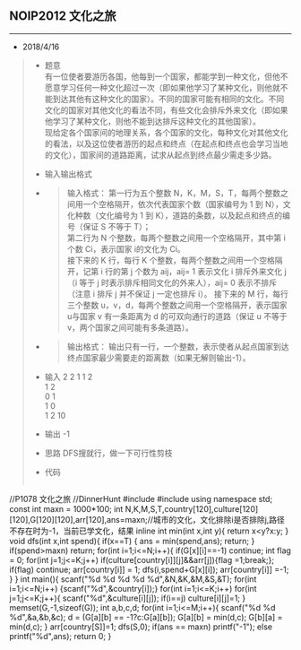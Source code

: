 ## NOIP2012 文化之旅
---  

* 2018/4/16    
> * 题意  
>		   有一位使者要游历各国，他每到一个国家，都能学到一种文化，但他不愿意学习任何一种文化超过一次（即如果他学习了某种文化，则他就不能到达其他有这种文化的国家）。不同的国家可能有相同的文化。不同文化的国家对其他文化的看法不同，有些文化会排斥外来文化（即如果他学习了某种文化，则他不能到达排斥这种文化的其他国家）。  
>		   现给定各个国家间的地理关系，各个国家的文化，每种文化对其他文化的看法，以及这位使者游历的起点和终点（在起点和终点也会学习当地的文化），国家间的道路距离，试求从起点到终点最少需走多少路。
> * 输入输出格式
> * >   输入格式：
> 		  第一行为五个整数 N，K，M，S，T，每两个整数之间用一个空格隔开，依次代表国家个数（国家编号为 1 到 N），文化种数（文化编号为 1 到 K），道路的条数，以及起点和终点的编号（保证 S 不等于 T）；  
>		   第二行为 N 个整数，每两个整数之间用一个空格隔开，其中第 i个数 Ci，表示国家 i的文化为 Ci。  
>		   接下来的 K 行，每行 K 个整数，每两个整数之间用一个空格隔开，记第 i 行的第 j 个数为 aij，aij= 1 表示文化 i 排斥外来文化 j（i 等于 j 时表示排斥相同文化的外来人），aij= 0 表示不排斥（注意 i 排斥 j 并不保证 j 一定也排斥 i）。
>			接下来的 M 行，每行三个整数 u，v，d，每两个整数之间用一个空格隔开，表示国家 u与国家 v 有一条距离为 d 的可双向通行的道路（保证 u 不等于 v，两个国家之间可能有多条道路）。    
>        
> * >   输出格式：
>		输出只有一行，一个整数，表示使者从起点国家到达终点国家最少需要走的距离数（如果无解则输出-1）。    
> * 输入
>		2 2 1 1 2   
>		1 2   
>		0 1   
>		1 0   
>		1 2 10   
>
> * 输出
>		-1
>
> * 思路
>		DFS搜就行，做一下可行性剪枝
> * 代码
>       
>   ```cpp
 //P1078 文化之旅
    //DinnerHunt
    #include<cstdio>
    #include<cstring>
    using namespace std;
    const int maxn = 1000*100;
    int N,K,M,S,T,country[120],culture[120][120],G[120][120],arr[120],ans=maxn;//城市的文化，文化排除i是否排除j,路径 不存在时为-1，当前已学文化，结果
    inline int min(int x,int y){
        return x<y?x:y;
    }
    void dfs(int x,int spend){
        if(x==T)
        {
             ans = min(spend,ans);
             return;
        }
        if(spend>maxn) return;
        for(int i=1;i<=N;i++){
            if(G[x][i]==-1) continue;
            int flag = 0;
            for(int j=1;j<=K;j++)
                if(culture[country[i]][j]&&arr[j]){flag =1;break;};
            if(flag) continue;
            arr[country[i]] = 1;
            dfs(i,spend+G[x][i]);
            arr[country[i]] =-1;
         }
    }
    int main(){
        scanf("%d %d %d %d %d",&N,&K,&M,&S,&T);
        for(int i=1;i<=N;i++) {scanf("%d",&country[i]);}
        for(int i=1;i<=K;i++)
            for(int j=1;j<=K;j++){
                scanf("%d",&culture[i][j]);
                if(i==j) culture[i][j]=1;
            }
        memset(G,-1,sizeof(G));
        int a,b,c,d;
        for(int i=1;i<=M;i++){
            scanf("%d %d %d",&a,&b,&c);
            d = (G[a][b] == -1?c:G[a][b]);
            G[a][b] = min(d,c);
            G[b][a] = min(d,c);
        }
        arr[country[S]]=1;
        dfs(S,0);
        if(ans == maxn) printf("-1");
        else printf("%d",ans);
        return 0;
    }
 ```